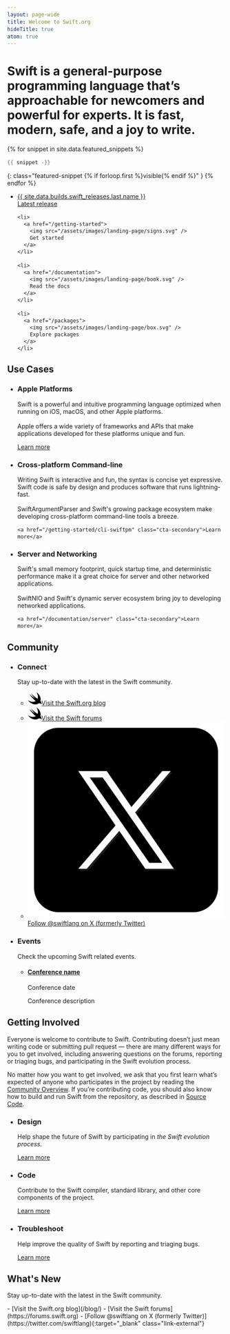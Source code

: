 ```yaml
---
layout: page-wide
title: Welcome to Swift.org
hideTitle: true
atom: true
---
```


<h1 class="preamble">Swift is a <strong>general-purpose</strong> programming language that’s <strong>approachable</strong> for newcomers and <strong>powerful</strong> for experts. <span>It is <strong>fast</strong>, <strong>modern</strong>, <strong>safe</strong>, and a <strong>joy</strong> to write.</span></h1>

{% for snippet in site.data.featured_snippets %}
```swift
{{ snippet -}}
```
{: class="featured-snippet {% if forloop.first %}visible{% endif %}" }
{% endfor %}

<div class="link-grid">
  <ul>
    <li>
      <a href="/install">
        <div class="flex-container">
          <div class="latest-release-container">
          <span>
            {{ site.data.builds.swift_releases.last.name }}
          </span>
          </div>
          Latest release
        </div>
      </a>
    </li>

    <li>
      <a href="/getting-started">
        <img src="/assets/images/landing-page/signs.svg" />
        Get started
      </a>
    </li>

    <li>
      <a href="/documentation">
        <img src="/assets/images/landing-page/book.svg" />
        Read the docs
      </a>
    </li>

    <li>
      <a href="/packages">
        <img src="/assets/images/landing-page/box.svg" />
        Explore packages
      </a>
    </li>
  </ul>
</div>

## Use Cases

<ul class="use-cases">
  <li>
    <h3>Apple Platforms</h3>
    <p>
      Swift is a powerful and intuitive programming language optimized when running on iOS, macOS, and other Apple platforms.
      <br><br>
      Apple offers a wide variety of frameworks and APIs that make applications developed for these platforms unique and fun.
    </p>
    <a href="https://developer.apple.com/swift/resources/" class="cta-secondary">Learn more</a>
  </li>
  <li>
    <h3>Cross-platform Command-line</h3>
    <p>
      Writing Swift is interactive and fun, the syntax is concise yet expressive.
      Swift code is safe by design and produces software that runs lightning-fast.
      <br><br>
      SwiftArgumentParser and Swift's growing package ecosystem make developing cross-platform command-line tools a breeze.
    </p>

    <a href="/getting-started/cli-swiftpm" class="cta-secondary">Learn more</a>
  </li>
  <li>
    <h3>Server and Networking</h3>
    <p>
      Swift's small memory footprint, quick startup time, and deterministic performance make it a great choice for server and other networked applications.
      <br><br>
      SwiftNIO and Swift's dynamic server ecosystem bring joy to developing networked applications.
    </p>

    <a href="/documentation/server" class="cta-secondary">Learn more</a>
  </li>
</ul>

## Community

<ul class="community" markdown="1">
  <li>
    <h3>Connect</h3>
    <p>Stay up-to-date with the latest in the Swift community.</p>
    <ul class="connect-list">
      <li>
        <a href="/blog/">
          <img src="/assets/images/icon-swift.svg" /><span>Visit the Swift.org blog</span>
        </a>
      </li>
      <li>
        <a href="https://forums.swift.org">
          <img src="/assets/images/icon-swift.svg" /><span>Visit the Swift forums</span>
        </a>
      </li>
      <li>
        <a href="https://twitter.com/swiftlang" class="link-external">
          <img src="/assets/images/icon-x.svg" class="with-invert" /><span>Follow @swiftlang on X (formerly Twitter)</span>
        </a>
      </li>
    </ul>
  </li>
  <li>
    <h3>Events</h3>
    <p>Check the upcoming Swift related events.</p>
    <ul class="event-list">
      <li>
        <h4>
          <a href="#">Conference name</a>
        </h4>
        <time>Conference date</time>
        <p>Conference description</p>
      </li>
    </ul>
  </li>
</ul>

## Getting Involved

Everyone is welcome to contribute to Swift. Contributing doesn’t just mean writing code or submitting pull request — there are many different ways for you to get involved, including answering questions on the forums, reporting or triaging bugs, and participating in the Swift evolution process.

No matter how you want to get involved, we ask that you first learn what’s expected of anyone who participates in the project by reading the [Community Overview](/community/). If you’re contributing code, you should also know how to build and run Swift from the repository, as described in [Source Code](/documentation/source-code/).

<ul class="getting-involved">
  <li>
    <h3>Design</h3>
    <p>
      Help shape the future of Swift by participating in <em>the Swift evolution process</em>.
    </p>
    <a href="/contributing/#swift-evolution" class="cta-secondary">Learn more</a>
  </li>
  <li>
    <h3>Code</h3>
    <p>
      Contribute to the Swift compiler, standard library, and other core components of the project.
    </p>
    <a href="/contributing/#contributing-code" class="cta-secondary">Learn more</a>
  </li>
  <li>
    <h3>Troubleshoot</h3>
    <p>
      Help improve the quality of Swift by reporting and triaging bugs.
    </p>
    <a href="/contributing/#triaging-bugs" class="cta-secondary">Learn more</a>
  </li>
</ul>

## What's New

Stay up-to-date with the latest in the Swift community.

<div class="links links-list-nostyle" markdown="1">
  - [Visit the Swift.org blog](/blog/)
  - [Visit the Swift forums](https://forums.swift.org)
  - [Follow @swiftlang on X (formerly Twitter)](https://twitter.com/swiftlang){:target="_blank" class="link-external"}
</div>

<script>
  var featuredSnippets = document.querySelectorAll('.featured-snippet');
  var visibleSnippet = document.querySelector('.featured-snippet.visible');
  var randomIndex = Math.floor(Math.random() * featuredSnippets.length);

  visibleSnippet?.classList.remove('visible');
  featuredSnippets[randomIndex]?.classList.add('visible');
</script>
